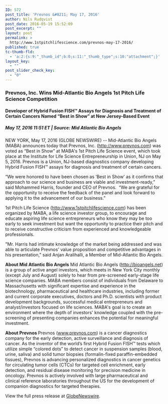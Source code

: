 ```yaml
---
ID: 572
post_title: 'Prevnos &#8211; May 17, 2016'
author: Nils Rudqvist
post_date: 2016-05-19 15:52:09
post_excerpt: ""
layout: post
permalink: >
  http://www.1stpitchlifescience.com/prevnos-may-17-2016/
published: true
tc-thumb-fld:
  - 'a:2:{s:9:"_thumb_id";b:0;s:11:"_thumb_type";s:10:"attachment";}'
layout_key:
  - ""
post_slider_check_key:
  - "0"
---
```

<h3>Prevnos, Inc. Wins Mid-Atlantic Bio Angels 1st Pitch Life Science Competition</h3>
<h4 class="subheadline">Developer of Hybrid Fusion FISH™ Assays for Diagnosis and Treatment of Certain Cancers Named “Best in Show” at New Jersey-Based Event</h4>
<h5><span class="post-metadata dt-green"><em><time datetime="2016-03-07T14:40:00Z">May 17, 2016 11:51 </time>ET</em> </span>| <strong>Source:</strong> Mid Atlantic Bio Angels</h5>
NEW YORK, May 17, 2016 (GLOBE NEWSWIRE) -- Mid-Atlantic Bio Angels (MABA) announces today that Prevnos, Inc. (<a title="" href="http://www.globenewswire.com/Tracker?data=hQNN1A0X-puRnUmpNGisQm8RHL5-lCk2Qcm-8iHzztIdyGprSbCrgLDJ9kx1F44mROYciKaHtUw9LoEP61BO-FDqnLCJNOIUmKNQQiNhLZc=" target="_blank" rel="nofollow">http://www.prevnos.com</a>) was voted as “Best in Show” at MABA's 1st Pitch Life Science event, which took place at the Institute for Life Science Entrepreneurship in Union, NJ on May 5, 2016. Prevnos is a Union, NJ-based diagnostics company developing Hybrid Fusion FISH™ assays for diagnosis and treatment of certain cancers.

“We were honored to have been chosen as ‘Best in Show’ as it confirms that approach to our science and business are viable and investment-ready,” said Mohammed Harris, founder and CEO of Prevnos.  “We are grateful for the opportunity to receive the feedback of the panel and look forward to applying it to the advancement of our business.”

1st Pitch Life Science (<a title="" href="http://www.globenewswire.com/Tracker?data=hQNN1A0X-puRnUmpNGisQkS-o0kQoylYfYkjCsQcW0GPFiC8zyW3VVNYStHocjF3rjvkvpH7l2_smuPl4WNlwtYCNt7pQhD5UC9CS6GcPsZV0rWX8qaK8-smdBC9SeZu" target="_blank" rel="nofollow">http://www.1stpitchlifescience.com</a>) has been organized by MABA, a life science investor group, to encourage and educate aspiring life science entrepreneurs who know they may be too early to seek investment but want the opportunity to practice their pitch and to receive constructive criticism from experienced and knowledgeable professionals.

"Mr. Harris had intimate knowledge of the market being addressed and was able to articulate Prevnos' value proposition and competitive advantages in his presentation," said Anjan Aralihalli, a Member of Mid-Atlantic Bio Angels.

<strong>About Mid Atlantic Bio Angels</strong>
Mid Atlantic Bio Angels (<a title="" href="http://www.globenewswire.com/Tracker?data=hQNN1A0X-puRnUmpNGisQkHKo0fPVIA7FB44COfceJiVdMOSMLXJmrvO-VL52p6zPNP9JUtP77sZb2pZVjC2XkX_LCqn-8mDAetdum35ey6M6ox6U-zVcXat4k5SBKJt29ti4UkSeBMWD4ltdrrILotSZYAFFQfPRfcbaZ2Tcdk8drA84mEsMyb1Kty9DCjLc_fPtYREDpgfKJfmFFfo34I1GYZJb6KhPptuAjNc9FU=" target="_blank" rel="nofollow">http://bioangels.net</a>) is a group of active angel investors, which meets in New York City monthly (except July and August) solely to hear from pre-screened early-stage life science companies. MABA members consist of individuals from Delaware to Massachusetts with significant expertise and experience in the biotechnology, pharmaceutical and healthcare industries, including former and current corporate executives, doctors and Ph.D. scientists with product development backgrounds, successful medical entrepreneurs and analyst/investors focused on life sciences. MABA's goal is to create an environment where the depth of investors' knowledge coupled with the pre-screening of presenting companies enhances the potential for meaningful investment.

<strong>About Prevnos
</strong>Prevnos (<a title="www.prevnos.com" href="http://www.globenewswire.com/Tracker?data=vvGGTMkbPmDeuezU3MzBFYn19R-ybve9PCRbf2ECLDRxYE9JYy3Hsyf7RXpMUoDP2SmjITFKr31U7Sd17Ity7Q==" target="_blank" rel="nofollow">www.prevnos.com</a>) is a cancer diagnostics company for the early detection, active surveillance and diagnosis of cancer. As the inventor of the world’s first Hybrid Fusion FISH™ tests which utilize simple “colored dots” to detect cancer in suspension samples (blood, urine, saliva) and solid tumor biopsies (formalin-fixed paraffin-embedded tissues), Prevnos is advancing personalized diagnostics in cancer genetics for circulating tumor cells (CTCs) for targeted cell enrichment, early detection, and residual disease monitoring for precision medicine in oncology. Prevnos is actively involved with large pharmaceutical and clinical reference laboratories throughout the US for the development of companion diagnostics for targeted therapies.

View the full press release at <a href="http://www.globenewswire.com/news-release/2016/05/17/840906/0/en/Prevnos-Inc-Wins-Mid-Atlantic-Bio-Angels-1st-Pitch-Life-Science-Competition.html">GlobeNewswire</a>.